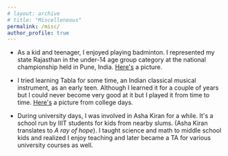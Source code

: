 ```yaml
---
# layout: archive
# title: "Miscelleneous"
permalink: /misc/
author_profile: true
---
```


* As a kid and teenager, I enjoyed playing badminton. I represented my state Rajasthan in the under-14 age group category at the national championship held in Pune, India. [Here's]() a picture.

* I tried learning Tabla for some time, an Indian classical musical instrument, as an early teen. Although I learned it for a couple of years but I could never become very good at it but I played it from time to time. [Here's]() a picture from college days.

* During university days, I was involved in Asha Kiran for a while. It's a school run by IIIT students for kids from nearby slums. (Asha Kiran translates to *A ray of hope*). I taught science and math to middle school kids and realized I enjoy teaching and later became a TA for various university courses as well.

